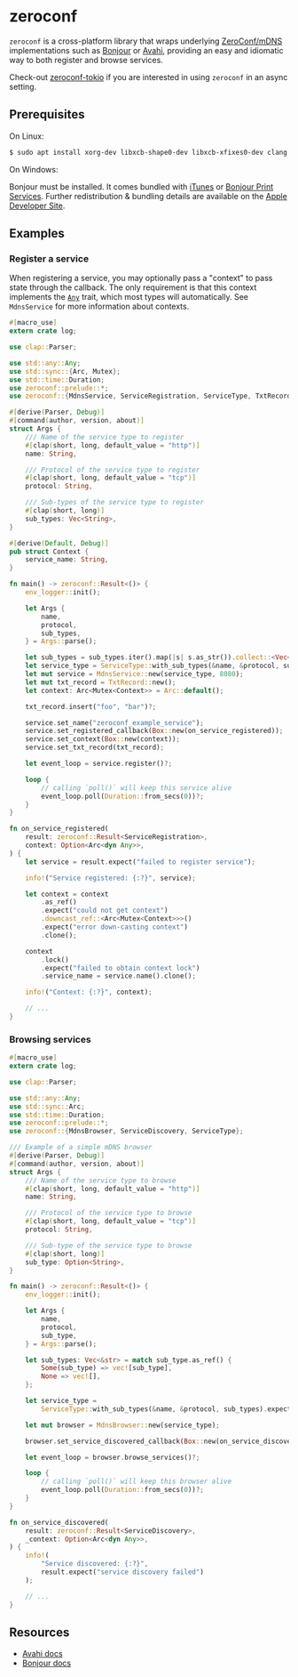 # zeroconf

`zeroconf` is a cross-platform library that wraps underlying [ZeroConf/mDNS] implementations
such as [Bonjour] or [Avahi], providing an easy and idiomatic way to both register and
browse services.

Check-out [zeroconf-tokio](https://github.com/windy1/zeroconf-tokio) if you are interested in using `zeroconf` in an
async setting.

## Prerequisites

On Linux:

```bash
$ sudo apt install xorg-dev libxcb-shape0-dev libxcb-xfixes0-dev clang avahi-daemon libavahi-client-dev
```

On Windows:

Bonjour must be installed. It comes bundled with [iTunes][] or [Bonjour Print Services][]. Further redistribution &
bundling details are available on the [Apple Developer Site][].

## Examples

### Register a service

When registering a service, you may optionally pass a "context" to pass state through the
callback. The only requirement is that this context implements the [`Any`] trait, which most
types will automatically. See `MdnsService` for more information about contexts.

```rust
#[macro_use]
extern crate log;

use clap::Parser;

use std::any::Any;
use std::sync::{Arc, Mutex};
use std::time::Duration;
use zeroconf::prelude::*;
use zeroconf::{MdnsService, ServiceRegistration, ServiceType, TxtRecord};

#[derive(Parser, Debug)]
#[command(author, version, about)]
struct Args {
    /// Name of the service type to register
    #[clap(short, long, default_value = "http")]
    name: String,

    /// Protocol of the service type to register
    #[clap(short, long, default_value = "tcp")]
    protocol: String,

    /// Sub-types of the service type to register
    #[clap(short, long)]
    sub_types: Vec<String>,
}

#[derive(Default, Debug)]
pub struct Context {
    service_name: String,
}

fn main() -> zeroconf::Result<()> {
    env_logger::init();

    let Args {
        name,
        protocol,
        sub_types,
    } = Args::parse();

    let sub_types = sub_types.iter().map(|s| s.as_str()).collect::<Vec<_>>();
    let service_type = ServiceType::with_sub_types(&name, &protocol, sub_types)?;
    let mut service = MdnsService::new(service_type, 8080);
    let mut txt_record = TxtRecord::new();
    let context: Arc<Mutex<Context>> = Arc::default();

    txt_record.insert("foo", "bar")?;

    service.set_name("zeroconf_example_service");
    service.set_registered_callback(Box::new(on_service_registered));
    service.set_context(Box::new(context));
    service.set_txt_record(txt_record);

    let event_loop = service.register()?;

    loop {
        // calling `poll()` will keep this service alive
        event_loop.poll(Duration::from_secs(0))?;
    }
}

fn on_service_registered(
    result: zeroconf::Result<ServiceRegistration>,
    context: Option<Arc<dyn Any>>,
) {
    let service = result.expect("failed to register service");

    info!("Service registered: {:?}", service);

    let context = context
        .as_ref()
        .expect("could not get context")
        .downcast_ref::<Arc<Mutex<Context>>>()
        .expect("error down-casting context")
        .clone();

    context
        .lock()
        .expect("failed to obtain context lock")
        .service_name = service.name().clone();

    info!("Context: {:?}", context);

    // ...
}
```

### Browsing services

```rust
#[macro_use]
extern crate log;

use clap::Parser;

use std::any::Any;
use std::sync::Arc;
use std::time::Duration;
use zeroconf::prelude::*;
use zeroconf::{MdnsBrowser, ServiceDiscovery, ServiceType};

/// Example of a simple mDNS browser
#[derive(Parser, Debug)]
#[command(author, version, about)]
struct Args {
    /// Name of the service type to browse
    #[clap(short, long, default_value = "http")]
    name: String,

    /// Protocol of the service type to browse
    #[clap(short, long, default_value = "tcp")]
    protocol: String,

    /// Sub-type of the service type to browse
    #[clap(short, long)]
    sub_type: Option<String>,
}

fn main() -> zeroconf::Result<()> {
    env_logger::init();

    let Args {
        name,
        protocol,
        sub_type,
    } = Args::parse();

    let sub_types: Vec<&str> = match sub_type.as_ref() {
        Some(sub_type) => vec![sub_type],
        None => vec![],
    };

    let service_type =
        ServiceType::with_sub_types(&name, &protocol, sub_types).expect("invalid service type");

    let mut browser = MdnsBrowser::new(service_type);

    browser.set_service_discovered_callback(Box::new(on_service_discovered));

    let event_loop = browser.browse_services()?;

    loop {
        // calling `poll()` will keep this browser alive
        event_loop.poll(Duration::from_secs(0))?;
    }
}

fn on_service_discovered(
    result: zeroconf::Result<ServiceDiscovery>,
    _context: Option<Arc<dyn Any>>,
) {
    info!(
        "Service discovered: {:?}",
        result.expect("service discovery failed")
    );

    // ...
}
```

## Resources

* [Avahi docs]
* [Bonjour docs]

[ZeroConf/mDNS]: https://en.wikipedia.org/wiki/Zero-configuration_networking
[Bonjour]: https://en.wikipedia.org/wiki/Bonjour_(software)
[Avahi]: https://en.wikipedia.org/wiki/Avahi_(software)
[`Any`]: https://doc.rust-lang.org/std/any/trait.Any.html
[Avahi docs]: https://avahi.org/doxygen/html/
[Bonjour docs]: https://developer.apple.com/documentation/dnssd/dns_service_discovery_c
[iTunes]: https://support.apple.com/en-us/HT210384
[Bonjour Print Services]: https://developer.apple.com/licensing-trademarks/bonjour/
[Apple Developer Site]: https://developer.apple.com/licensing-trademarks/bonjour/
